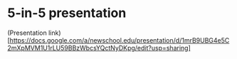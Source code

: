 # 5-in-5 presentation 
(Presentation link)[https://docs.google.com/a/newschool.edu/presentation/d/1mrB9UBG4e5C2mXpMVM1U1rLU59BBzWbcsYQctNyDKpg/edit?usp=sharing]
